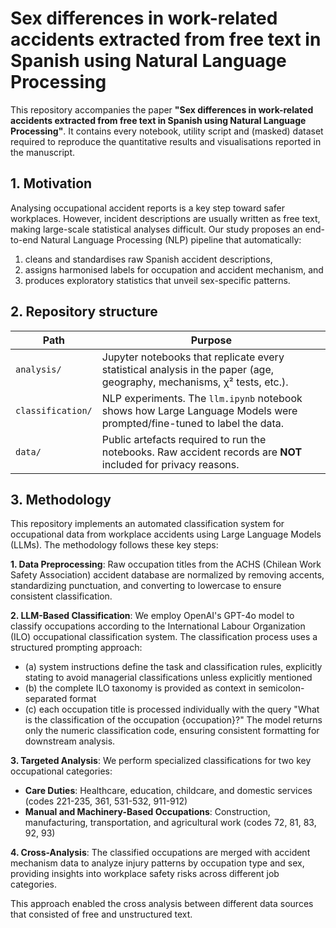 # Sex differences in work-related accidents extracted from free text in Spanish using Natural Language Processing

This repository accompanies the paper **"Sex differences in work-related accidents extracted from free text in Spanish using Natural Language Processing"**.  It contains every notebook, utility script and (masked) dataset required to reproduce the quantitative results and visualisations reported in the manuscript.

## 1. Motivation
Analysing occupational accident reports is a key step toward safer workplaces.  However, incident descriptions are usually written as free text, making large-scale statistical analyses difficult.  Our study proposes an end-to-end Natural Language Processing (NLP) pipeline that automatically:

1. cleans and standardises raw Spanish accident descriptions,
2. assigns harmonised labels for occupation and accident mechanism, and
3. produces exploratory statistics that unveil sex-specific patterns.

## 2. Repository structure

| Path | Purpose |
|------|---------|
| `analysis/` | Jupyter notebooks that replicate every statistical analysis in the paper (age, geography, mechanisms, χ² tests, etc.). |
| `classification/` | NLP experiments.  The `llm.ipynb` notebook shows how Large Language Models were prompted/fine-tuned to label the data. |
| `data/` | Public artefacts required to run the notebooks.  Raw accident records are **NOT** included for privacy reasons. 

## 3. Methodology

This repository implements an automated classification system for occupational data from workplace accidents using Large Language Models (LLMs). The methodology follows these key steps:

**1. Data Preprocessing**: Raw occupation titles from the ACHS (Chilean Work Safety Association) accident database are normalized by removing accents, standardizing punctuation, and converting to lowercase to ensure consistent classification.

**2. LLM-Based Classification**: We employ OpenAI's GPT-4o model to classify occupations according to the International Labour Organization (ILO) occupational classification system. The classification process uses a structured prompting approach:
- (a) system instructions define the task and classification rules, explicitly stating to avoid managerial classifications unless explicitly mentioned
- (b) the complete ILO taxonomy is provided as context in semicolon-separated format
- (c) each occupation title is processed individually with the query "What is the classification of the occupation {occupation}?" The model returns only the numeric classification code, ensuring consistent formatting for downstream analysis.

**3. Targeted Analysis**: We perform specialized classifications for two key occupational categories:
   - **Care Duties**: Healthcare, education, childcare, and domestic services (codes 221-235, 361, 531-532, 911-912)
   - **Manual and Machinery-Based Occupations**: Construction, manufacturing, transportation, and agricultural work (codes 72, 81, 83, 92, 93)

**4. Cross-Analysis**: The classified occupations are merged with accident mechanism data to analyze injury patterns by occupation type and sex, providing insights into workplace safety risks across different job categories.

This approach enabled the cross analysis between different data sources that consisted of free and unstructured text.